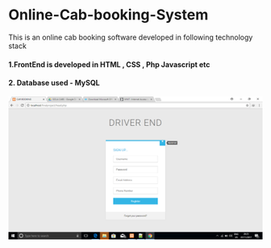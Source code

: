 # Online-Cab-booking-System

This is an online cab booking software developed in following technology stack 

#### 1.FrontEnd is developed in  HTML , CSS , Php Javascript etc
#### 2. Database used - MySQL


![alt text](https://github.com/utkarshyadav46/Online-Cab-booking-System/blob/master/CAB%20BOOKING%20PROECT%20(DBMS)/CAB%20BOOKING%20PROECT%20(DBMS)/Screenshot%20(10).png?raw=true)
